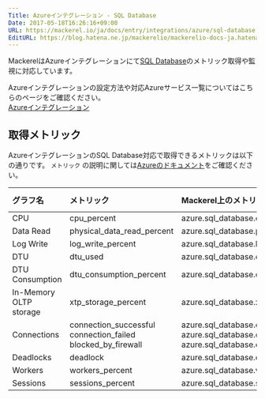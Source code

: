 ```yaml
---
Title: Azureインテグレーション - SQL Database
Date: 2017-05-18T16:26:16+09:00
URL: https://mackerel.io/ja/docs/entry/integrations/azure/sql-database
EditURL: https://blog.hatena.ne.jp/mackerelio/mackerelio-docs-ja.hatenablog.mackerel.io/atom/entry/10328749687248185094
---
```


MackerelはAzureインテグレーションにて<a href="https://azure.microsoft.com/ja-jp/services/sql-database/" target="_blank">SQL Database</a>のメトリック取得や監視に対応しています。

Azureインテグレーションの設定方法や対応Azureサービス一覧についてはこちらのページをご確認ください。<br>
<a href="https://mackerel.io/ja/docs/entry/integrations/azure">Azureインテグレーション</a>

## 取得メトリック
AzureインテグレーションのSQL Database対応で取得できるメトリックは以下の通りです。 `メトリック` の説明に関しては<a href="https://msdn.microsoft.com/library/en-us/Mt163593.aspx" target="_blank">Azureのドキュメント</a>をご確認ください。

|グラフ名|メトリック|Mackerel上のメトリック名|単位|Aggregation Type|
|:---|:---|:---|:---|:---|
|CPU|cpu_percent|azure.sql_database.cpu_percent|Percent|Average|
|Data Read|physical_data_read_percent|azure.sql_database.physical_data_read_percent|Percent|Average|
|Log Write|log_write_percent|azure.sql_database.log_write_percent|Percent|Average|
|DTU|dtu_used|azure.sql_database.dtu.used|Count|Average|
|DTU Consumption|dtu_consumption_percent|azure.sql_database.dtu_consumption_percent|Percent|Average|
|In-Memory OLTP storage|xtp_storage_percent|azure.sql_database.xtp_storage_percent|Percent|Average|
|Connections|connection_successful<br>connection_failed<br>blocked_by_firewall|azure.sql_database.connection.successful<br>azure.sql_database.connection.failed<br>azure.sql_database.connection.blocked_by_firewall|Count|Total|
|Deadlocks|deadlock|azure.sql_database.deadlock_count|Count|Total|
|Workers|workers_percent|azure.sql_database.workers_percent|Percent|Average|
|Sessions|sessions_percent|azure.sql_database.sessions_percent|Percent|Average|
